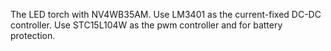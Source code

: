 The LED torch with NV4WB35AM.
Use LM3401 as the current-fixed DC-DC controller.
Use STC15L104W as the pwm controller and for battery protection. 
